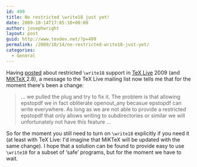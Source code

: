 ```yaml
---
id: 499
title: No restricted \write18 just yet!
date: 2009-10-14T17:05:10+00:00
author: josephwright
layout: post
guid: http://www.texdev.net/?p=499
permalink: /2009/10/14/no-restricted-write18-just-yet/
categories:
  - General
---
```

Having [posted](http://www.texdev.net/2009/10/06/what-does-write18-mean/) about restricted `\write18` support in [TeX Live](http://www.tug.org/texlive) 2009 (and [MiKTeX ](http://www.miktex.org/)2.8), a message to the TeX Live mailing list now tells me that for the moment there's been a change:

> … we pulled the plug and try to fix it. The problem is that
allowing epstopdf we in fact obliterate openout_any becasue
epstopdf can write everywhere.
As long as we are not able to provide a restricted epstopdf that
only allows writing to subdirectories or similar we will
unfortunately not have this feature …

So for the moment you still need to turn on `\write18` explicitly if you need it (at least with TeX Live: I'd imagine that MiKTeX will be updated with the same change). I hope that a solution can be found to provide easy to use `\write18` for a subset of ‘safe’ programs, but for the moment we have to wait.
